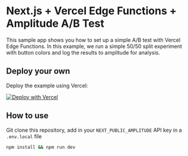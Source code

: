 # Next.js + Vercel Edge Functions + Amplitude A/B Test

This sample app shows you how to set up a simple A/B test with Vercel Edge Functions. In this example, we run a simple 50/50 split experiment with button colors and log the results to amplitude for analysis.

## Deploy your own

Deploy the example using Vercel:

[![Deploy with Vercel](https://vercel.com/button)](https://vercel.com/new/clone?repository-url=https%3A%2F%2Fgithub.com%2Fservoice%2Fnextjs-vercel-edge-ab-test-example&env=NEXT_PUBLIC_AMPLITUDE&envDescription=API%20Keys%20Needed%20to%20Deploy&project-name=nextjs-vercel-edge-function-a-b-test&repo-name=nextjs-vercel-edge-function-a-b-test)

## How to use

Git clone this repository, add in your `NEXT_PUBLIC_AMPLITUDE` API key in a `.env.local` file

```bash
npm install && npm run dev

```
